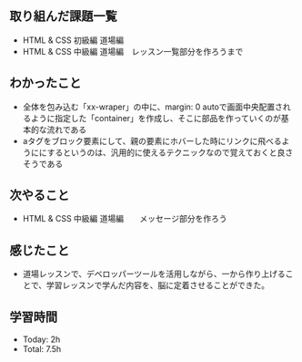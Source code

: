 ## 取り組んだ課題一覧
- HTML & CSS 初級編 道場編
- HTML & CSS 中級編 道場編　レッスン一覧部分を作ろうまで
## わかったこと
- 全体を包み込む「xx-wraper」の中に、margin: 0 autoで画面中央配置されるように指定した「container」を作成し、そこに部品を作っていくのが基本的な流れである
- aタグをブロック要素にして、親の要素にホバーした時にリンクに飛べるようににするというのは、汎用的に使えるテクニックなので覚えておくと良さそうである
## 次やること
- HTML & CSS 中級編 道場編　　メッセージ部分を作ろう
## 感じたこと
- 道場レッスンで、デベロッパーツールを活用しながら、一から作り上げることで、学習レッスンで学んだ内容を、脳に定着させることができた。
## 学習時間
- Today: 2h
- Total: 7.5h
